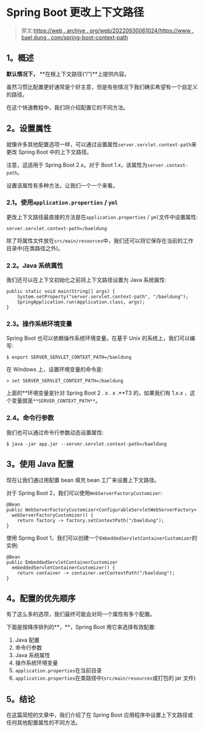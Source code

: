 # Spring Boot 更改上下文路径

> 原文:[https://web . archive . org/web/20220930061024/https://www . bael dung . com/spring-boot-context-path](https://web.archive.org/web/20220930061024/https://www.baeldung.com/spring-boot-context-path)

## **1。概述**

**默认情况下，** **在根上下文路径(“/”)**上提供内容。

虽然习惯比配置更好通常是个好主意，但是有些情况下我们确实希望有一个自定义的路径。

在这个快速教程中，我们将介绍配置它的不同方法。

## **2。设置属性**

就像许多其他配置选项一样，可以通过设置属性`server.servlet.context-path`来更改 Spring Boot 中的上下文路径。

注意，这适用于 Spring Boot 2.x。对于 Boot 1.x，该属性为`server.context-path`。

设置该属性有多种方法，让我们一个一个来看。

### **2.1。使用`application.properties` / `yml`**

更改上下文路径最直接的方法是在`application.properties` / `yml`文件中设置属性:

```
server.servlet.context-path=/baeldung
```

除了将属性文件放在`src/main/resources`中，我们还可以将它保存在当前的工作目录中(在类路径之外)。

### **2.2。Java 系统属性**

我们还可以在上下文初始化之前将上下文路径设置为 Java 系统属性:

```
public static void main(String[] args) {
    System.setProperty("server.servlet.context-path", "/baeldung");
    SpringApplication.run(Application.class, args);
}
```

### **2.3。操作系统环境变量**

Spring Boot 也可以依赖操作系统环境变量。在基于 Unix 的系统上，我们可以编写:

```
$ export SERVER_SERVLET_CONTEXT_PATH=/baeldung
```

在 Windows 上，设置环境变量的命令是:

```
> set SERVER_SERVLET_CONTEXT_PATH=/baeldung
```

上面的**环境变量是针对 Spring Boot 2 . x . x .**T3 的，如果我们有 1.x.x ，这个变量就是`**SERVER_CONTEXT_PATH**`。

### **2.4。命令行参数**

我们也可以通过命令行参数动态设置属性:

```
$ java -jar app.jar --server.servlet.context-path=/baeldung
```

## **3。使用 Java 配置**

现在让我们通过用配置 bean 填充 bean 工厂来设置上下文路径。

对于 Spring Boot 2，我们可以使用`WebServerFactoryCustomizer`:

```
@Bean
public WebServerFactoryCustomizer<ConfigurableServletWebServerFactory>
  webServerFactoryCustomizer() {
    return factory -> factory.setContextPath("/baeldung");
}
```

使用 Spring Boot 1，我们可以创建一个`EmbeddedServletContainerCustomizer`的实例:

```
@Bean
public EmbeddedServletContainerCustomizer
  embeddedServletContainerCustomizer() {
    return container -> container.setContextPath("/baeldung");
}
```

## **4。配置的优先顺序**

有了这么多的选项，我们最终可能会对同一个属性有多个配置。

下面是按降序排列的**，**，Spring Boot 用它来选择有效配置:

1.  Java 配置
2.  命令行参数
3.  Java 系统属性
4.  操作系统环境变量
5.  `application.properties`在当前目录
6.  `application.properties`在类路径中(`src/main/resources`或打包的 jar 文件)

## **5。结论**

在这篇简短的文章中，我们介绍了在 Spring Boot 应用程序中设置上下文路径或任何其他配置属性的不同方法。